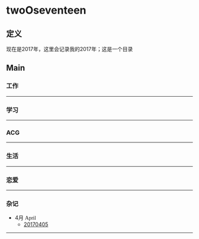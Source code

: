 # twoOseventeen
## 定义  
现在是2017年，这里会记录我的2017年；这是一个目录

## Main  
### 工作

---
### 学习

---
### ACG

---
### 生活

---
### 恋爱

---
### 杂记
- 4月 <font face="Source Code Pro">April</font>  
  - [20170405](https://github.com/gitNYB/Reading_20170405)

---

